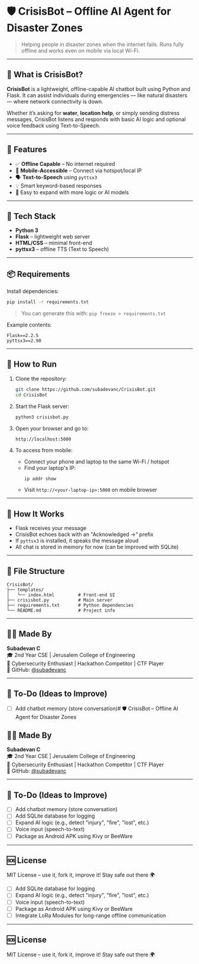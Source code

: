 # 🛡️ CrisisBot – Offline AI Agent for Disaster Zones

> Helping people in disaster zones when the internet fails. Runs fully offline and works even on mobile via local Wi-Fi.

---

## 🚨 What is CrisisBot?

**CrisisBot** is a lightweight, offline-capable AI chatbot built using Python and Flask. It can assist individuals during emergencies — like natural disasters — where network connectivity is down.

Whether it’s asking for **water**, **location help**, or simply sending distress messages, CrisisBot listens and responds with basic AI logic and optional voice feedback using Text-to-Speech.

---

## 🌟 Features

- ✅ **Offline Capable** – No internet required
- 📱 **Mobile-Accessible** – Connect via hotspot/local IP
- 🗣️ **Text-to-Speech** using `pyttsx3`
- 💡 Smart keyword-based responses
- 🧠 Easy to expand with more logic or AI models

---

## 🔧 Tech Stack

- **Python 3**
- **Flask** – lightweight web server
- **HTML/CSS** – minimal front-end
- **pyttsx3** – offline TTS (Text to Speech)

---

## 📦 Requirements

Install dependencies:

```bash
pip install -r requirements.txt
```

> You can generate this with:
> `pip freeze > requirements.txt`

Example contents:

```
Flask==2.2.5
pyttsx3==2.90
```

---

## 🚀 How to Run

1. Clone the repository:
   ```bash
   git clone https://github.com/subadevanc/CrisisBot.git
   cd CrisisBot
   ```

2. Start the Flask server:
   ```bash
   python3 crisisbot.py
   ```

3. Open your browser and go to:

   ```
   http://localhost:5000
   ```

4. To access from mobile:
   - Connect your phone and laptop to the same Wi-Fi / hotspot
   - Find your laptop's IP:
     ```bash
     ip addr show
     ```
   - Visit `http://<your-laptop-ip>:5000` on mobile browser

---

## 🧠 How It Works

- Flask receives your message
- CrisisBot echoes back with an "Acknowledged ->" prefix
- If `pyttsx3` is installed, it speaks the message aloud
- All chat is stored in memory for now (can be improved with SQLite)

---

## 📁 File Structure

```
CrisisBot/
├── templates/
│   └── index.html         # Front-end UI
├── crisisbot.py           # Main server
├── requirements.txt       # Python dependencies
└── README.md              # Project info
```

---

## 🙋‍♂️ Made By

**Subadevan C**  
🎓 2nd Year CSE | Jerusalem College of Engineering  
🎯 Cybersecurity Enthusiast | Hackathon Competitor | CTF Player  
🔗 GitHub: [@subadevanc](https://github.com/subadevanc)

---

## 📌 To-Do (Ideas to Improve)

- [ ] Add chatbot memory (store conversation)# 🛡️ CrisisBot – Offline AI Agent for Disaster Zones



## 🙋‍♂️ Made By

**Subadevan C**  
🎓 2nd Year CSE | Jerusalem College of Engineering  
🎯 Cybersecurity Enthusiast | Hackathon Competitor | CTF Player  
🔗 GitHub: [@subadevanc](https://github.com/subadevanc)

---

## 📌 To-Do (Ideas to Improve)

- [ ] Add chatbot memory (store conversation)
- [ ] Add SQLite database for logging
- [ ] Expand AI logic (e.g., detect "injury", "fire", "lost", etc.)
- [ ] Voice input (speech-to-text)
- [ ] Package as Android APK using Kivy or BeeWare

---

## 🆘 License

MIT License – use it, fork it, improve it! Stay safe out there 🌍

- [ ] Add SQLite database for logging
- [ ] Expand AI logic (e.g., detect "injury", "fire", "lost", etc.)
- [ ] Voice input (speech-to-text)
- [ ] Package as Android APK using Kivy or BeeWare
- [ ] Integrate LoRa Modules for long-range offline communication
---

## 🆘 License

MIT License – use it, fork it, improve it! Stay safe out there 🌍
